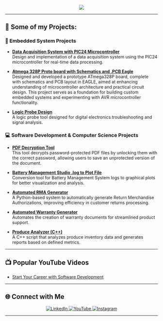 <p align="center">
  <img src="https://readme-typing-svg.herokuapp.com?font=Fira+Code&size=28&pause=1000&color=FF5733&center=true&vCenter=true&width=800&lines=Hi%2C+I'm+Gonzalo!+%F0%9F%91%8B;Software+Development;Applications+Engineer;Embedded+Systems;IoT+%7C+AI+Integration;Process+Optimization" />
</p>




---

## 💼 Some of my Projects:

### 🔧 Embedded System Projects
- **[Data Acquisition System with PIC24 Microcontroller](https://github.com/gonzalopatino/Data-Acquisition-System-PIC24)**  
  Design and implementation of a data acquisition system using the PIC24 microcontroller for real-time data processing.

- **[Atmega 328P Proto board with Schematics and .PCB Eagle](https://github.com/gonzalopatino/Atmega328P-Board-Eagle)**  
  Designed and developed a prototype ATmega328P board, complete with schematics and PCB layout in EAGLE, aimed at enhancing understanding of microcontroller architecture and practical circuit design. This project serves as a foundation for building custom embedded systems and experimenting with AVR microcontroller functionality.  

- **[Logic Probe Design](https://github.com/gonzalopatino/Logic-Probe-Design)**  
  A logic probe tool designed for digital electronics troubleshooting and signal analysis.

### 💻 Software Development & Computer Science Projects
- **[PDF Decryption Tool](https://github.com/gonzalopatino/PDF-Decryption-Tool)**  
  This tool decrypts password-protected PDF files by unlocking them with the correct password, allowing users to save an unprotected version of the document.
- **[Battery Management Studio .log to Plot File](https://github.com/gonzalopatino/BMS-to-Plot/tree/main)**  
  Conversion tool for Battery Management System logs to graphical plots for better visualization and analysis.

- **[Automated RMA Generator](https://github.com/gonzalopatino/RMA-management-system)**  
  A Python-based system to automatically generate Return Merchandise Authorizations, improving efficiency in customer returns processing.

- **[Automated Warranty Generator](https://github.com/gonzalopatino/Automated-warranty-generator)**  
  Automates the creation of warranty documents for streamlined product support.

- **[Produce Analyzer (C++)](https://github.com/gonzalopatino/Produce-Analyzer-Cplusplus-script)**  
  A C++ script that analyzes produce inventory data and generates reports based on defined metrics.

---

## 📺 Popular YouTube Videos

- [Start Your Career with Software Development](https://youtu.be/gU1KizcW9Oc)

---

## 🌐 Connect with Me

<p align="center">
  <a href="https://linkedin.com/in/gpatinoc">
    <img src="https://img.shields.io/badge/-LinkedIn-0A66C2?style=for-the-badge&logo=linkedin&logoColor=white" alt="LinkedIn">
  </a>
  <a href="https://www.youtube.com/@patinodevai">
    <img src="https://img.shields.io/badge/-YouTube-FF0000?style=for-the-badge&logo=youtube&logoColor=white" alt="YouTube">
  </a>
  <a href="https://www.instagram.com/patinodevai">
    <img src="https://img.shields.io/badge/-Instagram-E4405F?style=for-the-badge&logo=instagram&logoColor=white" alt="Instagram">
  </a>
</p>

---

<!-- Social media links -->
[youtube]: https://www.youtube.com/@patinodevai
[instagram]: https://www.instagram.com/patinodevai
[linkedin]: https://linkedin.com/in/gpatinoc
